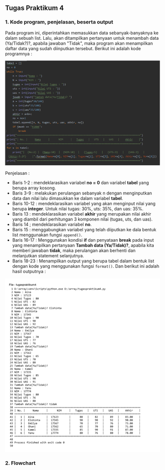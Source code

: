 ## Tugas Praktikum 4

### 1. Kode program, penjelasan, beserta output
Pada program ini, diperintahkan memasukkan data sebanyak-banyaknya ke dalam sebuah list. Lalu, akan ditampilkan pertanyaan untuk menambah data (Ya/Tidak?)?, apabila jawaban "Tidak", maka program akan  menampilkan daftar data yang sudah diinputkan tersebut.
Berikut ini adalah kode programnya :

![enter image description here](https://github.com/kameliacindy/labpy04/blob/master/img/kode.PNG)

Penjelasan :

 - Baris 1-2 : mendeklarasikan variabel  **no = 0**  dan variabel **tabel** yang berupa array kosong.
 - Baris 3-9 : melakukan perulangan sebanyak n dengan menginputkan data dan nilai lalu dimasukkan ke dalam variabel **tabel**. 
 - Baris 10-12 : mendeklarasikan variabel yang akan menginput nilai yang berupa **integer**.  Untuk nilai tugas: 30%, uts: 35%, dan uas: 35%.
 - Baris 13 : mendeklarasikan variabel **akhir** yang merupakan nilai akhir yang diambil dari perhitungan 3 komponen nilai (tugas, uts, dan uas).
 - Baris 14 ; mendeklarasikan variabel **no**.
 - Baris 15 : menggabungkan variabel yang telah diiputkan ke dala bentuk list menggunakan fungsi `append()`.
 - Baris 16-17 : Menggunakan kondisi **if** dan penyataan **break** pada input yang menampilkan pertanyaan **Tambah data (Ya/Tidak)?**, apabila kita memberi jawaban **tidak**, maka perulangan akan berhenti dan melanjutkan statement selanjutnya.
 - Baris 18-23 : Menampilkan output yang berupa tabel dalam bentuk list dengan kode yang menggunakan fungsi `format()`.
 Dan berikut ini adalah hasil outputnya :
 
 ![enter image description here](https://github.com/kameliacindy/labpy04/blob/master/img/op.PNG)
 
### 2. Flowchart

